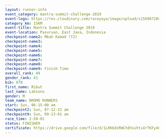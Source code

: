 ```yaml
---
layout: runner-info 
event_category: mantra-summit-challenge-2019 
event-logo: https://res.cloudinary.com/raceyaya/image/upload/v1569072809/logo/mantra-image_segrbx.jpg
category_km: 15KM 
event-title: Mantra Summit Challenge 2019 
event-location: Pasuruan, East Java, Indonesia 
checkpoint-name2: Mbah Kamad (T2) 
checkpoint-name3: 
checkpoint-name4: 
checkpoint-name5: 
checkpoint-name6: 
checkpoint-name7: 
checkpoint-name8: 
checkpoint-name9: Finish Time
overall_rank: 49
gender_rank: 41
bib: 870
first_name: Ribut
last_name: Laksono
gender: M
team_name: BROMO RUNNERS
start: Sun, 06-15-00 am
checkpoint2: Sun, 07-12-31 am
checkpoint9: Sun, 09-13-01 am
race_time: 2-58-01
status: FINISHER
certificate: https://drive.google.com/file/d/1LRK6dzRWCh8Yoihti4rTKFy4LBsUxWe2/view?usp=sharing
---
```

